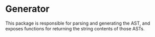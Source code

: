 # Generator

This package is responsible for parsing and generating the AST, and exposes functions for returning the string contents of those ASTs.